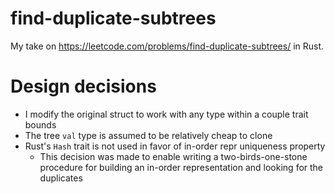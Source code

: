 # find-duplicate-subtrees
My take on https://leetcode.com/problems/find-duplicate-subtrees/ in Rust.

# Design decisions
* I modify the original struct to work with any type within a couple trait bounds
* The tree `val` type is assumed to be relatively cheap to clone
* Rust's `Hash` trait is not used in favor of in-order repr uniqueness property
  * This decision was made to enable writing a two-birds-one-stone
    procedure for building an in-order representation and looking for
    the duplicates

